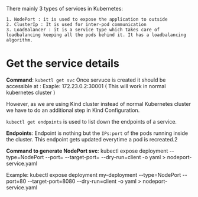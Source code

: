 There mainly 3 types of services in Kubernetes:

    1. NodePort : it is used to expose the application to outside
    2. ClusterIp : It is used for inter-pod communication
    3. LoadBalancer : it is a service type which takes care of loadbalancing keeping all the pods behind it. It has a loadbalancing algorithm.



# Get the service details
**Command**: `kubectl get svc`
Once servuce is created it should be accessible at <NodePortIp>:<port>
Exaple: 172.23.0.2:30001 ( This will work in normal kubernetes cluster )


However, as we are using Kind cluster instead of normal Kubernetes cluster we have to do an additional step in Kind Configuration.

`kubectl get endpoints` is used to list down the endpoints of a service.

**Endpoints**: Endpoint is nothing but the `IPs:port` of the pods running inside the cluster. This endpoint gets updated
everytime a pod is recreated.2

**Command to generate NodePort svc**:
kubectl expose deployment <deployment-name> --type=NodePort --port=<service-port> --target-port=<container-port> --dry-run=client -o yaml > nodeport-service.yaml

Example: kubectl expose deployment my-deployment --type=NodePort --port=80 --target-port=8080 --dry-run=client -o yaml > nodeport-service.yaml